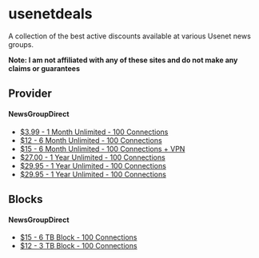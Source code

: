 # usenetdeals
A collection of the best active discounts available at various Usenet news groups.

**Note: I am not affiliated with any of these sites and do not make any claims or guarantees**

## Provider
#### NewsGroupDirect
* [$3.99 - 1 Month Unlimited - 100 Connections](https://newsgroup.direct/member/billing/?planid=183)
* [$12 - 6 Month Unlimited - 100 Connections](https://newsgroup.direct/member/billing/?planid=225)
* [$15 - 6 Month Unlimited - 100 Connections + VPN](https://newsgroup.direct/member/billing/?planid=199)
* [$27.00 - 1 Year Unlimited - 100 Connections](https://newsgroup.direct/member/billing/?planid=230)
* [$29.95 - 1 Year Unlimited - 100 Connections](https://newsgroup.direct/member/billing/?planid=195)
* [$29.95 - 1 Year Unlimited - 100 Connections](https://newsgroup.direct/member/billing/?planid=195)
## Blocks
#### NewsGroupDirect
* [$15 - 6 TB Block - 100 Connections](https://newsgroup.direct/member/billing/?planid=199)
* [$12 - 3 TB Block - 100 Connections](https://newsgroup.direct/member/billing/?planid=200)

